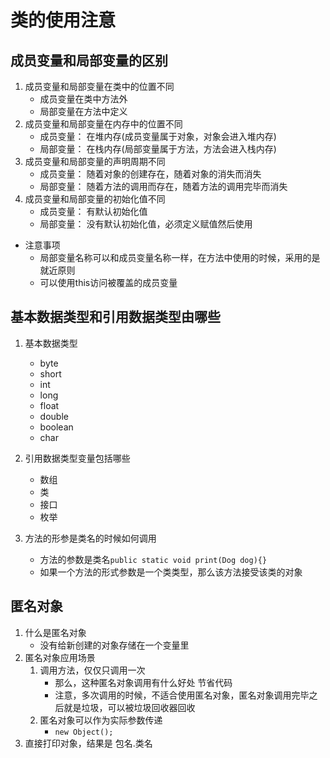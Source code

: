 # 类的使用注意

## 成员变量和局部变量的区别

1. 成员变量和局部变量在类中的位置不同
    * 成员变量在类中方法外
    * 局部变量在方法中定义
2. 成员变量和局部变量在内存中的位置不同
    * 成员变量： 在堆内存(成员变量属于对象，对象会进入堆内存)
    * 局部变量： 在栈内存(局部变量属于方法，方法会进入栈内存)
3. 成员变量和局部变量的声明周期不同
    * 成员变量： 随着对象的创建存在，随着对象的消失而消失
    * 局部变量： 随着方法的调用而存在，随着方法的调用完毕而消失
4. 成员变量和局部变量的初始化值不同
    * 成员变量： 有默认初始化值
    * 局部变量： 没有默认初始化值，必须定义赋值然后使用   

* 注意事项
    * 局部变量名称可以和成员变量名称一样，在方法中使用的时候，采用的是就近原则
    * 可以使用this访问被覆盖的成员变量

## 基本数据类型和引用数据类型由哪些
1. 基本数据类型
    * byte
    * short
    * int
    * long
    * float 
    * double
    * boolean
    * char
2. 引用数据类型变量包括哪些
    * 数组
    * 类
    * 接口
    * 枚举

3. 方法的形参是类名的时候如何调用
    * 方法的参数是类名`public static void print(Dog dog){}`
    * 如果一个方法的形式参数是一个类类型，那么该方法接受该类的对象

## 匿名对象
1. 什么是匿名对象
    * 没有给新创建的对象存储在一个变量里
2. 匿名对象应用场景
    1. 调用方法，仅仅只调用一次
        * 那么，这种匿名对象调用有什么好处  节省代码
        *  注意，多次调用的时候，不适合使用匿名对象，匿名对象调用完毕之后就是垃圾，可以被垃圾回收器回收
    2. 匿名对象可以作为实际参数传递
        * `new Object();`
3. 直接打印对象，结果是  包名.类名

















